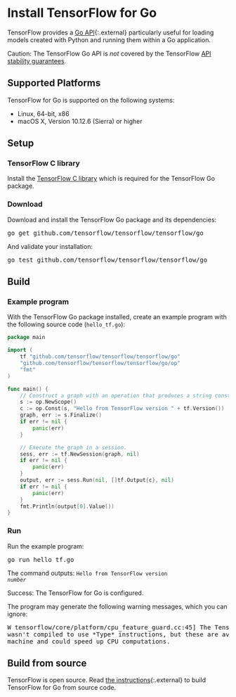 # Install TensorFlow for Go

TensorFlow provides a
[Go API](https://godoc.org/github.com/tensorflow/tensorflow/tensorflow/go){:.external}
particularly useful for loading models created with Python and running them
within a Go application.

Caution: The TensorFlow Go API is *not* covered by the TensorFlow
[API stability guarantees](../guide/versions.md).


## Supported Platforms

TensorFlow for Go is supported on the following systems:

* Linux, 64-bit, x86
* macOS X, Version 10.12.6 (Sierra) or higher


## Setup

### TensorFlow C library

Install the [TensorFlow C library](./lang_c.md) which is required for the
TensorFlow Go package.

### Download

Download and install the TensorFlow Go package and its dependencies:

<pre class="devsite-terminal devsite-click-to-copy">
go get github.com/tensorflow/tensorflow/tensorflow/go
</pre>

And validate your installation:

<pre class="devsite-terminal devsite-click-to-copy">
go test github.com/tensorflow/tensorflow/tensorflow/go
</pre>


## Build

### Example program

With the TensorFlow Go package installed, create an example program with the
following source code (`hello_tf.go`):

```go
package main

import (
	tf "github.com/tensorflow/tensorflow/tensorflow/go"
	"github.com/tensorflow/tensorflow/tensorflow/go/op"
	"fmt"
)

func main() {
	// Construct a graph with an operation that produces a string constant.
	s := op.NewScope()
	c := op.Const(s, "Hello from TensorFlow version " + tf.Version())
	graph, err := s.Finalize()
	if err != nil {
		panic(err)
	}

	// Execute the graph in a session.
	sess, err := tf.NewSession(graph, nil)
	if err != nil {
		panic(err)
	}
	output, err := sess.Run(nil, []tf.Output{c}, nil)
	if err != nil {
		panic(err)
	}
	fmt.Println(output[0].Value())
}
```

### Run

Run the example program:

<pre class="devsite-terminal devsite-click-to-copy">
go run hello_tf.go
</pre>

The command outputs: <code>Hello from TensorFlow version <em>number</em></code>

Success: The TensorFlow for Go is configured.

The program may generate the following warning messages, which you can ignore:

<pre>
W tensorflow/core/platform/cpu_feature_guard.cc:45] The TensorFlow library
wasn't compiled to use *Type* instructions, but these are available on your
machine and could speed up CPU computations.
</pre>

## Build from source

TensorFlow is open source. Read
[the instructions](https://github.com/tensorflow/tensorflow/blob/master/tensorflow/go/README.md){:.external}
to build TensorFlow for Go from source code.

